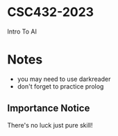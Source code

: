 # CSC432-2023
Intro To AI

# Notes

- you may need to use darkreader
- don't forget to practice prolog

## Importance Notice

There's no luck just pure skill!